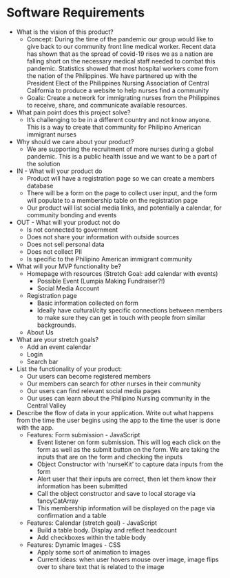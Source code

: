 # Software Requirements
* What is the vision of this product?
    * Concept: During the time of the pandemic our group would like to give back to our community front line medical worker. Recent data has shown that as the spread of covid-19 rises we as a nation are falling short on the necessary medical staff needed to combat this pandemic. Statistics showed that most hospital workers come from the nation of the Philippines. We have partnered up with the President Elect of the Philippines Nursing Association of Central California to produce a website to help nurses find a community
    * Goals: Create a network for immigrating nurses from the Philippines to receive, share, and communicate available resources. 
* What pain point does this project solve?
  * It’s challenging to be in a different country and not know anyone. This is a way to create that community for Philipino American immigrant nurses
* Why should we care about your product?
  * We are supporting the recruitment of more nurses during a global pandemic. This is a public health issue and we want to be a part of the solution
* IN - What will your product do
  * Product will have a registration page so we can create a members database
  * There will be a form on the page to collect user input, and the form will populate to a membership table on the registration page
  * Our product will list social media links, and potentially a calendar, for community bonding and events
* OUT - What will your product not do
  * Is not connected to government
  * Does not share your information with outside sources
  * Does not sell personal data
  * Does not collect PII
  * Is specific to the Philipino American immigrant community 
* What will your MVP functionality be?
  * Homepage with resources  (Stretch Goal: add calendar with events)
    * Possible Event (Lumpia Making Fundraiser?!)
    * Social Media Account
  * Registration page
    * Basic information collected on form
    * Ideally have cultural/city specific connections between members to make sure they can get in touch with people from similar backgrounds. 
  * About Us
* What are your stretch goals?
  * Add an event calendar
  * Login
  * Search bar 
* List the functionality of your product:
  * Our users can become registered members
  * Our members can search for other nurses in their community
  * Our users can find relevant social media pages
  * Our uses can learn about the Philipino Nursing community in the Central Valley 
* Describe the flow of data in your application. Write out what happens from the time the user begins using the app to the time the user is done with the app. 
  * Features: Form submission - JavaScript
    * Event listener on form submission. This will log each click on the form as well as the submit button on the form. We are taking the inputs that are on the form and checking the inputs
    * Object Constructor with ‘nurseKit’ to capture data inputs from the form
    * Alert user that their inputs are correct, then let them know their information has been submitted
    * Call the object constructor and save to local storage via fancyCatArray
    * This membership information will be displayed on the page via confirmation and a table
  * Features: Calendar (stretch goal) - JavaScript
    * Build a table body. Display and reflect headcount
    * Add checkboxes within the table body
  * Features: Dynamic Images - CSS
    * Apply some sort of animation to images
    * Current ideas: when user hovers mouse over image, image flips over to share text that is related to the image
